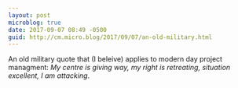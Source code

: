 ```yaml
---
layout: post
microblog: true
date: 2017-09-07 08:49 -0500
guid: http://cm.micro.blog/2017/09/07/an-old-military.html
---
```

An old military quote that (I beleive) applies to modern day project managment: _My centre is giving way, my right is retreating, situation excellent, I am attacking_.
